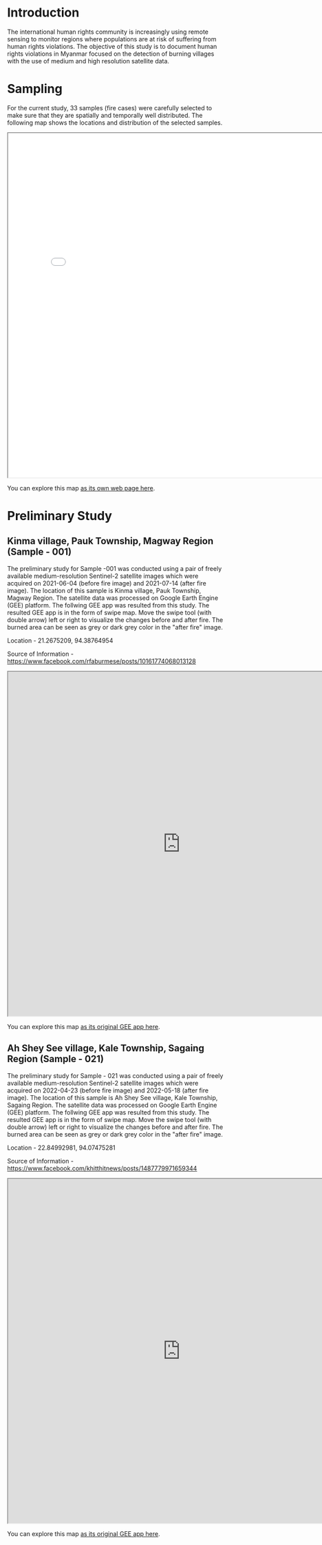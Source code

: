 # Introduction

The international human rights community is increasingly using remote sensing to monitor regions where populations are at risk of suffering from human rights violations. The objective of this study is to document human rights violations in Myanmar focused on the detection of burning villages with the use of medium and high resolution satellite data.

# Sampling

For the current study, 33 samples (fire cases) were carefully selected to make sure that they are spatially and temporally well distributed. The following map shows the locations and distribution of the selected samples.

<iframe src="fire-cases.html" height="800" width="800"></iframe>

You can explore this map [as its own web page here](fire-cases.html).

# Preliminary Study

## Kinma village, Pauk Township, Magway Region (Sample - 001)

The preliminary study for Sample -001 was conducted using a pair of freely available medium-resolution Sentinel-2 satellite images which were acquired on 2021-06-04 (before fire image) and 2021-07-14 (after fire image). The location of this sample is Kinma village, Pauk Township, Magway Region. The satellite data was processed on Google Earth Engine (GEE) platform. The follwing GEE app was resulted from this study. The resulted GEE app is in the form of swipe map. Move the swipe tool (with double arrow) left or right to visualize the changes before and after fire. The burned area can be seen as grey or dark grey color in the "after fire" image.

Location - 21.2675209, 94.38764954

Source of Information - https://www.facebook.com/rfaburmese/posts/10161774068013128

<iframe src="https://project-bravo.users.earthengine.app/view/burned-area-in-kinma-village-pauk-township" height="800" width="800"></iframe>

You can explore this map [as its original GEE app here](https://project-bravo.users.earthengine.app/view/burned-area-in-kinma-village-pauk-township).

## Ah Shey See village, Kale Township, Sagaing Region (Sample - 021)

The preliminary study for Sample - 021 was conducted using a pair of freely available medium-resolution Sentinel-2 satellite images which were acquired on 2022-04-23 (before fire image) and 2022-05-18 (after fire image). The location of this sample is Ah Shey See village, Kale Township, Sagaing Region. The satellite data was processed on Google Earth Engine (GEE) platform. The follwing GEE app was resulted from this study. The resulted GEE app is in the form of swipe map. Move the swipe tool (with double arrow) left or right to visualize the changes before and after fire. The burned area can be seen as grey or dark grey color in the "after fire" image. 

Location - 22.84992981, 94.07475281

Source of Information - https://www.facebook.com/khitthitnews/posts/1487779971659344


<iframe src="https://project-bravo.users.earthengine.app/view/burned-area-in-ah-shey-see-village-kale-township" height="800" width="800"></iframe>

You can explore this map [as its original GEE app here](https://project-bravo.users.earthengine.app/view/burned-area-in-ah-shey-see-village-kale-township).
